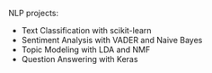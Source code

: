 NLP projects:
* Text Classification with scikit-learn
* Sentiment Analysis with VADER and Naive Bayes
* Topic Modeling with LDA and NMF
* Question Answering with Keras
